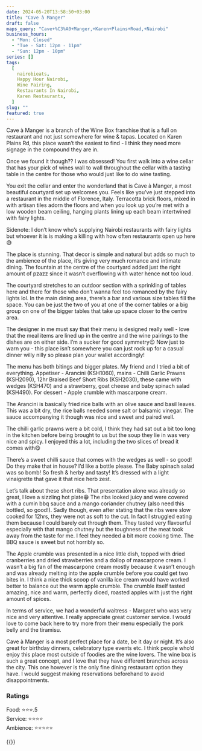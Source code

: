 ```yaml
---
date: 2024-05-20T13:58:50+03:00
title: "Cave à Manger"
draft: false
maps_query: "Cave+%C3%A0+Manger,+Karen+Plains+Road,+Nairobi"
business_hours:
  - "Mon: Closed"
  - "Tue - Sat: 12pm - 11pm"
  - "Sun: 12pm - 10pm"
series: []
tags:
  [
    nairobieats,
    Happy Hour Nairobi,
    Wine Pairing,
    Restaurants In Nairobi,
    Karen Restaurants,
  ]
slug: ""
featured: true
---
```


Cave à Manger is a branch of the Wine Box franchise that is a full on restaurant and not just somewhere for wine & tapas. Located on Karen Plains Rd, this place wasn’t the easiest to find - I think they need more signage in the compound they are in.

Once we found it though?? I was obsessed! You first walk into a wine cellar that has your pick of wines wall to wall throughout the cellar with a tasting table in the centre for those who would just like to do wine tasting.

You exit the cellar and enter the wonderland that is Cave à Manger, a most beautiful courtyard set up welcomes you. Feels like you’ve just stepped into a restaurant in the middle of Florence, Italy. Terracotta brick floors, mixed in with artisan tiles adorn the floors and when you look up you’re met with a low wooden beam ceiling, hanging plants lining up each beam intertwined with fairy lights.

Sidenote: I don’t know who’s supplying Nairobi restaurants with fairy lights but whoever it is is making a killing with how often restaurants open up here😅

The place is stunning. That decor is simple and natural but adds so much to the ambience of the place, it’s giving very much romance and intimate dining. The fountain at the centre of the courtyard added just the right amount of pzazz since it wasn’t overflowing with water hence not too loud.

The courtyard stretches to an outdoor section with a sprinkling of tables here and there for those who don’t wanna feel too romanced by the fairy lights lol. In the main dining area, there’s a bar and various size tables fill the space. You can be just the two of you at one of the corner tables or a big group on one of the bigger tables that take up space closer to the centre area.

The designer in me must say that their menu is designed really well - love that the meal items are lined up in the centre and the wine pairings to the dishes are on either side. I’m a sucker for good symmetry😉 Now just to warn you - this place isn’t somewhere you can just rock up for a casual dinner willy nilly so please plan your wallet accordingly!

The menu has both bitings and bigger plates. My friend and I tried a bit of everything. Appetiser - Arancini (KSH1060), mains - Chilli Garlic Prawns (KSH2090), 12hr Braised Beef Short Ribs (KSH2030), these came with wedges (KSH470) and a strawberry, goat cheese and baby spinach salad (KSH490). For dessert - Apple crumble with mascarpone cream.

The Arancini is basically fried rice balls with an olive sauce and basil leaves. This was a bit dry, the rice balls needed some salt or balsamic vinegar. The sauce accompanying it though was nice and sweet and paired well.

The chilli garlic prawns were a bit cold, I think they had sat out a bit too long in the kitchen before being brought to us but the soup they lie in was very nice and spicy. I enjoyed this a lot, including the two slices of bread it comes with😋

There’s a sweet chilli sauce that comes with the wedges as well - so good! Do they make that in house? I’d like a bottle please. The Baby spinach salad was so bomb! So fresh & herby and tasty! It’s dressed with a light vinaigrette that gave it that nice herb zest.

Let’s talk about these short ribs. That presentation alone was already so great, I love a sizzling hot plate😁 The ribs looked juicy and were covered with a cumin bbq sauce and a mango coriander chutney (also need this bottled, so good!). Sadly though, even after stating that the ribs were slow cooked for 12hrs, they were not as soft to the cut. In fact I struggled eating them because I could barely cut through them. They tasted very flavourful especially with that mango chutney but the toughness of the meat took away from the taste for me. I feel they needed a bit more cooking time. The BBQ sauce is sweet but not horribly so.

The Apple crumble was presented in a nice little dish, topped with dried cranberries and dried strawberries and a dollop of mascarpone cream. I wasn’t a big fan of the mascarpone cream mostly because it wasn’t enough and was already melting into the apple crumble before you could get two bites in. I think a nice thick scoop of vanilla ice cream would have worked better to balance out the warm apple crumble. The crumble itself tasted amazing, nice and warm, perfectly diced, roasted apples with just the right amount of spices.

In terms of service, we had a wonderful waitress - Margaret who was very nice and very attentive. I really appreciate great customer service. I would love to come back here to try more from their menu especially the pork belly and the tiramisu.

Cave à Manger is a most perfect place for a date, be it day or night. It’s also great for birthday dinners, celebratory type events etc. I think people who’d enjoy this place most outside of foodies are the wine lovers. The wine box is such a great concept, and I love that they have different branches across the city. This one however is the only fine dining restaurant option they have. I would suggest making reservations beforehand to avoid disappointments.

### Ratings

Food: ⭐️⭐️⭐️.5<br>
Service: ⭐️⭐️⭐️⭐️<br>
Ambience: ⭐️⭐️⭐️⭐️⭐️<br>

{{<remote-image-gallery key="cave-a-manger">}}
